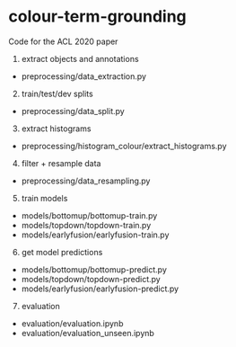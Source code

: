 # colour-term-grounding

Code for the ACL 2020 paper

1) extract objects and annotations
  - preprocessing/data_extraction.py

2) train/test/dev splits
  - preprocessing/data_split.py

3) extract histograms
  - preprocessing/histogram_colour/extract_histograms.py

4) filter + resample data
  - preprocessing/data_resampling.py

5) train models
  - models/bottomup/bottomup-train.py
  - models/topdown/topdown-train.py
  - models/earlyfusion/earlyfusion-train.py

6) get model predictions
  - models/bottomup/bottomup-predict.py
  - models/topdown/topdown-predict.py
  - models/earlyfusion/earlyfusion-predict.py

7) evaluation
  - evaluation/evaluation.ipynb
  - evaluation/evaluation_unseen.ipynb
